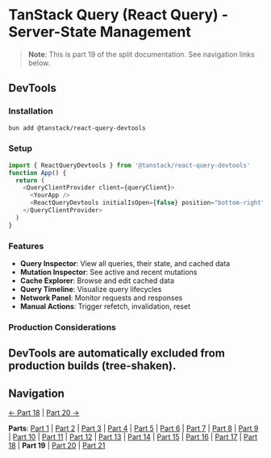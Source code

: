 # TanStack Query (React Query) - Server-State Management

> **Note**: This is part 19 of the split documentation. See navigation links below.


## DevTools

### Installation
```bash
bun add @tanstack/react-query-devtools
```

### Setup
```typescript
import { ReactQueryDevtools } from '@tanstack/react-query-devtools'
function App() {
  return (
    <QueryClientProvider client={queryClient}>
      <YourApp />
      <ReactQueryDevtools initialIsOpen={false} position="bottom-right" />
    </QueryClientProvider>
  )
}
```

### Features
- **Query Inspector**: View all queries, their state, and cached data
- **Mutation Inspector**: See active and recent mutations
- **Cache Explorer**: Browse and edit cached data
- **Query Timeline**: Visualize query lifecycles
- **Network Panel**: Monitor requests and responses
- **Manual Actions**: Trigger refetch, invalidation, reset

### Production Considerations
DevTools are automatically excluded from production builds (tree-shaken).
---


## Navigation

[← Part 18](./18-performance-optimization.md) | [Part 20 →](./20-summary.md)


**Parts**: [Part 1](./01-start.md) | [Part 2](./02-overview.md) | [Part 3](./03-why-tanstack-query-for-omnera.md) | [Part 4](./04-installation.md) | [Part 5](./05-basic-setup.md) | [Part 6](./06-core-concepts.md) | [Part 7](./07-usequery-hook.md) | [Part 8](./08-integration-with-effectts.md) | [Part 9](./09-usemutation-hook.md) | [Part 10](./10-usequeries-hook.md) | [Part 11](./11-useinfinitequery-hook.md) | [Part 12](./12-server-side-rendering-ssr-with-hono.md) | [Part 13](./13-integration-with-better-auth.md) | [Part 14](./14-advanced-patterns.md) | [Part 15](./15-testing-with-tanstack-query.md) | [Part 16](./16-best-practices.md) | [Part 17](./17-common-pitfalls-to-avoid.md) | [Part 18](./18-performance-optimization.md) | **Part 19** | [Part 20](./20-summary.md) | [Part 21](./21-references.md)